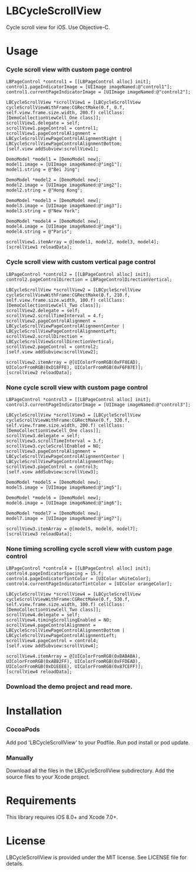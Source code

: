 LBCycleScrollView
==============

Cycle scroll view for iOS. Use Objective-C.

Usage
==============

### Cycle scroll view with custom page control

    LBPageControl *control1 = [[LBPageControl alloc] init];
    control1.pageIndicatorImage = [UIImage imageNamed:@"control1"];
    control1.currentPageIndicatorImage = [UIImage imageNamed:@"control2"];
    
    LBCycleScrollView *scrollView1 = [LBCycleScrollView cycleScrollViewWithFrame:CGRectMake(0.f, 0.f, self.view.frame.size.width, 200.f) cellClass:[DemoCollectionViewCell_One class]];
    scrollView1.delegate = self;
    scrollView1.pageControl = control1;
    scrollView1.pageControlAlignment = LBCycleScrollViewPageControlAlignmentRight | LBCycleScrollViewPageControlAlignmentBottom;
    [self.view addSubview:scrollView1];
    
    DemoModel *model1 = [DemoModel new];
    model1.image = [UIImage imageNamed:@"img1"];
    model1.string = @"Bei Jing";
    
    DemoModel *model2 = [DemoModel new];
    model2.image = [UIImage imageNamed:@"img2"];
    model2.string = @"Hong Kong";
    
    DemoModel *model3 = [DemoModel new];
    model3.image = [UIImage imageNamed:@"img3"];
    model3.string = @"New York";
    
    DemoModel *model4 = [DemoModel new];
    model4.image = [UIImage imageNamed:@"img4"];
    model4.string = @"Paris";
    
    scrollView1.itemArray = @[model1, model2, model3, model4];
    [scrollView1 reloadData];
    
### Cycle scroll view with custom vertical page control

    LBPageControl *control2 = [[LBPageControl alloc] init];
    control2.pageControlDirection = LBPageControlDirectionVertical;
    
    LBCycleScrollView *scrollView2 = [LBCycleScrollView cycleScrollViewWithFrame:CGRectMake(0.f, 210.f, self.view.frame.size.width, 100.f) cellClass:[DemoCollectionViewCell_Two class]];
    scrollView2.delegate = self;
    scrollView2.scrollTimeInterval = 4.f;
    scrollView2.pageControlAlignment = LBCycleScrollViewPageControlAlignmentCenter | LBCycleScrollViewPageControlAlignmentLeft;
    scrollView2.scrollDirection = LBCycleScrollViewScrollDirectionVertical;
    scrollView2.pageControl = control2;
    [self.view addSubview:scrollView2];
    
    scrollView2.itemArray = @[UIColorFromRGB(0xFF8EAD), UIColorFromRGB(0xD18FFE), UIColorFromRGB(0xF6F87E)];
    [scrollView2 reloadData];
    
### None cycle scroll view with custom page control

    LBPageControl *control3 = [[LBPageControl alloc] init];
    control3.currentPageIndicatorImage = [UIImage imageNamed:@"control3"];
    
    LBCycleScrollView *scrollView3 = [LBCycleScrollView cycleScrollViewWithFrame:CGRectMake(0.f, 320.f, self.view.frame.size.width, 200.f) cellClass:[DemoCollectionViewCell_One class]];
    scrollView3.delegate = self;
    scrollView3.scrollTimeInterval = 3.f;
    scrollView3.cycleScrollEnabled = NO;
    scrollView3.pageControlAlignment = LBCycleScrollViewPageControlAlignmentCenter | LBCycleScrollViewPageControlAlignmentTop;
    scrollView3.pageControl = control3;
    [self.view addSubview:scrollView3];
    
    DemoModel *model5 = [DemoModel new];
    model5.image = [UIImage imageNamed:@"img5"];
    
    DemoModel *model6 = [DemoModel new];
    model6.image = [UIImage imageNamed:@"img6"];
    
    DemoModel *model7 = [DemoModel new];
    model7.image = [UIImage imageNamed:@"img7"];
    
    scrollView3.itemArray = @[model5, model6, model7];
    [scrollView3 reloadData];
    
### None timing scrolling cycle scroll view with custom page control

    LBPageControl *control4 = [[LBPageControl alloc] init];
    control4.pageIndicatorSpacing = 15.f;
    control4.pageIndicatorTintColor = [UIColor whiteColor];
    control4.currentPageIndicatorTintColor = [UIColor orangeColor];
    
    LBCycleScrollView *scrollView4 = [LBCycleScrollView cycleScrollViewWithFrame:CGRectMake(0.f, 530.f, self.view.frame.size.width, 100.f) cellClass:[DemoCollectionViewCell_Two class]];
    scrollView4.delegate = self;
    scrollView4.timingScrollingEnabled = NO;
    scrollView4.pageControlAlignment = LBCycleScrollViewPageControlAlignmentBottom | LBCycleScrollViewPageControlAlignmentLeft;
    scrollView4.pageControl = control4;
    [self.view addSubview:scrollView4];
    
    scrollView4.itemArray = @[UIColorFromRGB(0xBABABA), UIColorFromRGB(0xAB82FF), UIColorFromRGB(0xFFDEAD), UIColorFromRGB(0xD1EEEE), UIColorFromRGB(0x87CEFF)];
    [scrollView4 reloadData];
    
### Download the demo project and read more.

Installation
==============

### CocoaPods

Add pod 'LBCycleScrollView' to your Podfile.
Run pod install or pod update.

### Manually

Download all the files in the LBCycleScrollView subdirectory.
Add the source files to your Xcode project.

Requirements
==============

This library requires iOS 8.0+ and Xcode 7.0+.

License
==============

LBCycleScrollView is provided under the MIT license. See LICENSE file for details.
